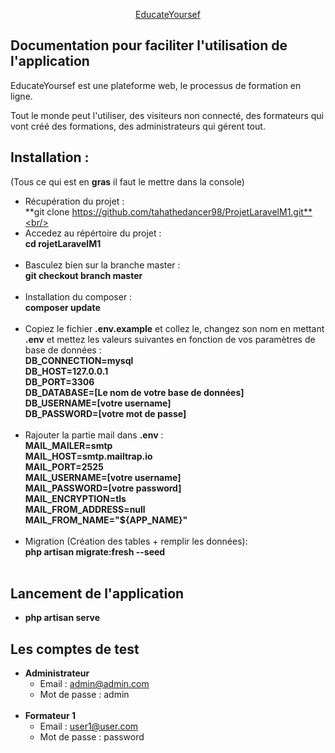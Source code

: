 <p align="center" width="400"><a href="#" target="_blank">EducateYoursef</a></p>

## Documentation pour faciliter l'utilisation de l'application

EducateYoursef est une plateforme web, le processus de formation en ligne.

Tout le monde peut l'utiliser, des visiteurs non connecté, des formateurs qui vont créé des formations, des administrateurs qui gérent tout.

## Installation : 
(Tous ce qui est en **gras** il faut le mettre dans la console)
- Récupération du projet : <br/>
	**git clone https://github.com/tahathedancer98/ProjetLaravelM1.git**<br/><br/>
- Accedez au répértoire du projet : <br/>
	**cd rojetLaravelM1**<br/><br/>
- Basculez bien sur la branche master : <br/>
    **git checkout branch master**<br/><br/>
- Installation du composer : <br/>
	**composer update**<br/><br/>
- Copiez le fichier **.env.example** et collez le, changez son nom en mettant **.env** et mettez les valeurs suivantes en fonction de vos paramètres de base de données : <br/>
    **DB_CONNECTION=mysql <br/>
    DB_HOST=127.0.0.1 <br/>
    DB_PORT=3306 <br/>
    DB_DATABASE=[Le nom de votre base de données] <br/>
    DB_USERNAME=[votre username] <br/>
    DB_PASSWORD=[votre mot de passe]** <br/><br/>
- Rajouter la partie mail dans **.env** : <br/>
   **MAIL_MAILER=smtp <br/>
    MAIL_HOST=smtp.mailtrap.io <br/>
    MAIL_PORT=2525 <br/>
    MAIL_USERNAME=[votre username] <br/>
    MAIL_PASSWORD=[votre password] <br/>
    MAIL_ENCRYPTION=tls <br/>
    MAIL_FROM_ADDRESS=null <br/>
    MAIL_FROM_NAME="${APP_NAME}"** <br/><br/>
- Migration (Création des tables + remplir les données): <br/>
    **php artisan migrate:fresh --seed**<br/><br/>
    
## Lancement de l'application
- **php artisan serve**<br/>
## Les comptes de test
- **Administrateur**<br/>
    - Email : admin@admin.com <br/>
    - Mot de passe : admin <br/><br/>
- **Formateur 1** <br/>
    - Email : user1@user.com <br/>
    - Mot de passe : password
